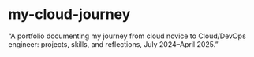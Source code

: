 # my-cloud-journey
“A portfolio documenting my journey from cloud novice to Cloud/DevOps engineer: projects, skills, and reflections, July 2024–April 2025.”
